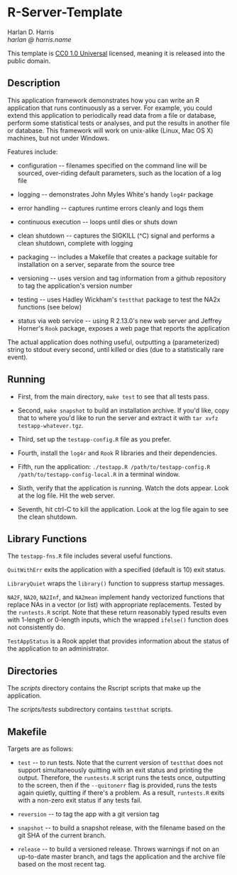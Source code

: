 R-Server-Template
=================

Harlan D. Harris  
_harlan @ harris.name_

This template is [CC0 1.0 Universal](http://creativecommons.org/publicdomain/zero/1.0/legalcode)
licensed, meaning it is released into the public domain.

## Description ##

This application framework demonstrates how you can write an R application that runs 
continuously as a server. For example, you could extend this application to periodically
read data from a file or database, perform some statistical tests or analyses, and 
put the results in another file or database. This framework will work on unix-alike 
(Linux, Mac OS X) machines, but not under Windows.

Features include:

* configuration -- filenames specified on the command line will be sourced, over-riding
default parameters, such as the location of a log file

* logging -- demonstrates John Myles White's handy `log4r` package

* error handling -- captures runtime errors cleanly and logs them

* continuous execution -- loops until dies or shuts down

* clean shutdown -- captures the SIGKILL (^C) signal and performs a clean shutdown, complete
with logging

* packaging -- includes a Makefile that creates a package suitable for installation on a server,
separate from the source tree

* versioning -- uses version and tag information from a github repository to tag the application's 
version number

* testing -- uses Hadley Wickham's `testthat` package to test the NA2x functions (see below)

* status via web service -- using R 2.13.0's new web server and Jeffrey Horner's `Rook` package, 
exposes a web page that reports the application

The actual application does nothing useful, outputting a (parameterized) string to stdout every
second, until killed or dies (due to a statistically rare event).

## Running ##

* First, from the main directory, `make test` to see that all tests pass.

* Second, `make snapshot` to build an installation archive. If you'd like, copy that to where
you'd like to run the server and extract it with `tar xvfz testapp-whatever.tgz`.

* Third, set up the `testapp-config.R` file as you prefer.

* Fourth, install the `log4r` and `Rook` R libraries and their dependencies.

* Fifth, run the application: `./testapp.R /path/to/testapp-config.R /path/to/testapp-config-local.R` in a terminal window.

* Sixth, verify that the application is running. Watch the dots appear. Look at the log file.
Hit the web server.

* Seventh, hit ctrl-C to kill the application. Look at the log file again to see the clean shutdown.


## Library Functions ##

The `testapp-fns.R` file includes several useful functions.

`QuitWithErr` exits the application with a specified (default is 10) exit status.

`LibraryQuiet` wraps the `library()` function to suppress startup messages.

`NA2F`, `NA20`, `NA2Inf`, and `NA2mean` implement handy vectorized functions that replace
NAs in a vector (or list) with appropriate replacements. Tested by the `runtests.R` script.
Note that these return reasonably typed results even with 1-length or 0-length inputs, which 
the wrapped `ifelse()` function does not consistently do.

`TestAppStatus` is a Rook applet that provides information about the status of the 
application to an administrator.

## Directories ##

The _scripts_ directory contains the Rscript scripts that make up the application.

The _scripts/tests_ subdirectory contains `testthat` scripts.

## Makefile ##

Targets are as follows:

* `test` -- to run tests. Note that the current version of `testthat` does not support 
simultaneously quitting with an exit status and printing the output. Therefore, the 
`runtests.R` script runs the tests once, outputting to the screen, then if the
`--quitonerr` flag is provided, runs the tests again quietly, quitting if there's a problem. 
As a result, `runtests.R` exits with a non-zero exit status if any tests fail.

* `reversion` -- to tag the app with a git version tag

* `snapshot` -- to build a snapshot release, with the filename based on the git SHA of the current branch.

* `release` -- to build a versioned release. Throws warnings if not on an up-to-date master
branch, and tags the application and the archive file based on the most recent tag.



